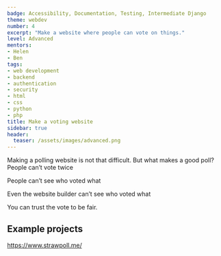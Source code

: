 ```yaml
---
badge: Accessibility, Documentation, Testing, Intermediate Django
theme: webdev
number: 4
excerpt: "Make a website where people can vote on things."
level: Advanced
mentors:
- Helen
- Ben
tags:
- web development
- backend
- authentication
- security
- html
- css
- python
- php
title: Make a voting website
sidebar: true
header:
  teaser: /assets/images/advanced.png
---
```

Making a polling website is not that difficult. But what makes a good poll?
People can’t vote twice

People can’t see who voted what

Even the website builder can’t see who voted what

You can trust the vote to be fair.

## Example projects
<a href="https://www.strawpoll.me/" rel="noopener">https://www.strawpoll.me/</a>
 


